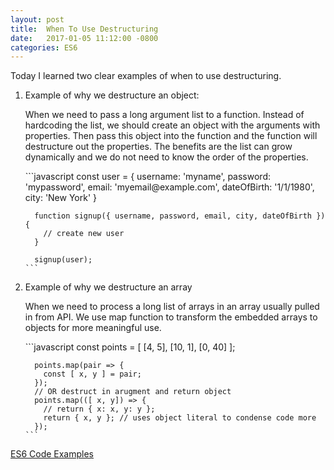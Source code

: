 ```yaml
---
layout: post
title:  When To Use Destructuring
date:   2017-01-05 11:12:00 -0800
categories: ES6
---
```


Today I learned two clear examples of when to use destructuring.

<ol>
  <li>Example of why we destructure an object:
    <p>When we need to pass a long argument list to a function. Instead of hardcoding the list, we should create an object with the arguments with properties. Then pass this object into the function and the function will destructure out the properties. The benefits are the list can grow dynamically and we do not need to know the order of the properties.</p>
    ```javascript
      const user = {
        username: 'myname',
        password: 'mypassword',
        email: 'myemail@example.com',
        dateOfBirth: '1/1/1980',
        city: 'New York'
      }

      function signup({ username, password, email, city, dateOfBirth }) {
        // create new user
      }

      signup(user);
    ```
  </li>

  <li>Example of why we destructure an array
    <p>When we need to process a long list of arrays in an array usually pulled in from API. We use map function to transform the embedded arrays to objects for more meaningful use.</p>
    ```javascript
      const points = [
        [4, 5],
        [10, 1],
        [0, 40]
      ];

      points.map(pair => {
        const [ x, y ] = pair;
      });
      // OR destruct in arugment and return object
      points.map(([ x, y]) => {
        // return { x: x, y: y };
        return { x, y }; // uses object literal to condense code more
      });
    ```
  </li>
</ol>

[ES6 Code Examples](https://github.com/yenly/es6_javascript/blob/master/destructuring.js)
